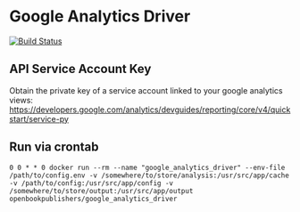 # Google Analytics Driver
[![Build Status](https://travis-ci.org/hirmeos/google_analytics_driver.svg?branch=master)](https://travis-ci.org/hirmeos/google_analytics_driver)

## API Service Account Key
Obtain the private key of a service account linked to your google analytics views: https://developers.google.com/analytics/devguides/reporting/core/v4/quickstart/service-py

## Run via crontab
```
0 0 * * 0 docker run --rm --name "google_analytics_driver" --env-file /path/to/config.env -v /somewhere/to/store/analysis:/usr/src/app/cache -v /path/to/config:/usr/src/app/config -v /somewhere/to/store/output:/usr/src/app/output openbookpublishers/google_analytics_driver
```
